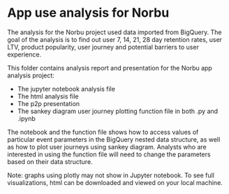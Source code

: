 
# App use analysis for Norbu
The analysis for the Norbu project used data imported from BigQuery. The goal of the analysis is to find out user 7, 14, 21, 28 day retention rates, user LTV, product popularity, user journey and potential barriers to user experience. 

This folder contains analysis report and presentation for the Norbu app analysis project: 

- The jupyter notebook analysis file
- The html analysis file
- The p2p presentation
- The sankey diagram user journey plotting function file in both .py and .ipynb


The notebook and the function file shows how to access values of particular event parameters in the BigQuery nested data structure, as well as how to plot user journeys using sankey diagram. Analysts who are interested in using the function file will need to change the parameters based on their data structure. 

Note: graphs using plotly may not show in Jupyter notebook. To see full visualizations, html can be downloaded and viewed on your local machine.

